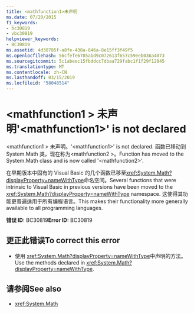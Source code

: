 ```yaml
---
title: <mathfunction1>未声明
ms.date: 07/20/2015
f1_keywords:
- bc30819
- vbc30819
helpviewer_keywords:
- BC30819
ms.assetid: 4d30785f-a8fe-438a-846a-8e15ff3f49f5
ms.openlocfilehash: 56cfefe6785abd9c072613f657c59eeb036a4073
ms.sourcegitcommit: 5c1abeec15fbddcc7dbaa729fabc1f1f29f12045
ms.translationtype: MT
ms.contentlocale: zh-CN
ms.lasthandoff: 03/15/2019
ms.locfileid: "58048514"
---
```

# <a name="mathfunction1-is-not-declared"></a><span data-ttu-id="6abe9-102">\<mathfunction1 > 未声明</span><span class="sxs-lookup"><span data-stu-id="6abe9-102">'\<mathfunction1>' is not declared</span></span>
<span data-ttu-id="6abe9-103">\<mathfunction1 > 未声明。</span><span class="sxs-lookup"><span data-stu-id="6abe9-103">'\<mathfunction1>' is not declared.</span></span> <span data-ttu-id="6abe9-104">函数已移动到 System.Math 类，现在称为\<mathfunction2 >。</span><span class="sxs-lookup"><span data-stu-id="6abe9-104">Function has moved to the System.Math class and is now called '\<mathfunction2>'.</span></span>  
  
 <span data-ttu-id="6abe9-105">在早期版本中固有的 Visual Basic 的几个函数已移至<xref:System.Math?displayProperty=nameWithType>命名空间。</span><span class="sxs-lookup"><span data-stu-id="6abe9-105">Several functions that were intrinsic to Visual Basic in previous versions have been moved to the <xref:System.Math?displayProperty=nameWithType> namespace.</span></span> <span data-ttu-id="6abe9-106">这使得其功能更普遍适用于所有编程语言。</span><span class="sxs-lookup"><span data-stu-id="6abe9-106">This makes their functionality more generally available to all programming languages.</span></span>  
  
 <span data-ttu-id="6abe9-107">**错误 ID:** BC30819</span><span class="sxs-lookup"><span data-stu-id="6abe9-107">**Error ID:** BC30819</span></span>  
  
## <a name="to-correct-this-error"></a><span data-ttu-id="6abe9-108">更正此错误</span><span class="sxs-lookup"><span data-stu-id="6abe9-108">To correct this error</span></span>  
  
-   <span data-ttu-id="6abe9-109">使用 <xref:System.Math?displayProperty=nameWithType>中声明的方法。</span><span class="sxs-lookup"><span data-stu-id="6abe9-109">Use the methods declared in <xref:System.Math?displayProperty=nameWithType>.</span></span>  
  
## <a name="see-also"></a><span data-ttu-id="6abe9-110">请参阅</span><span class="sxs-lookup"><span data-stu-id="6abe9-110">See also</span></span>

- <xref:System.Math>
